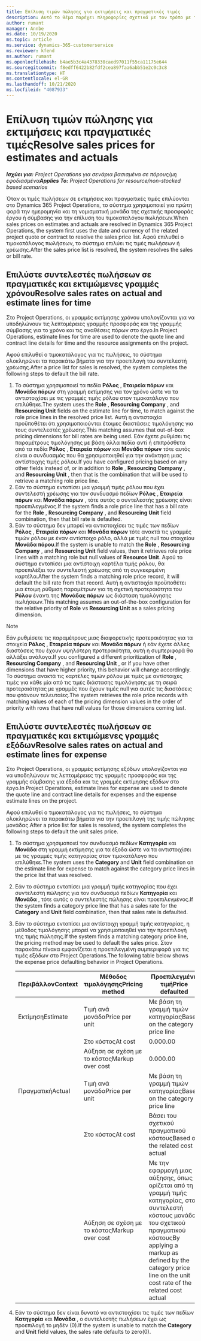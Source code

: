 ```yaml
---
title: Επίλυση τιμών πώλησης για εκτιμήσεις και πραγματικές τιμές
description: Αυτό το θέμα παρέχει πληροφορίες σχετικά με τον τρόπο με τον οποίο επιλύονται οι συντελεστές πώλησης για τις εκτιμήσεις και τα πραγματικά στοιχεία.
author: rumant
manager: Annbe
ms.date: 10/19/2020
ms.topic: article
ms.service: dynamics-365-customerservice
ms.reviewer: kfend
ms.author: rumant
ms.openlocfilehash: b4ae5b3c4a4378330caed97011f55ca11175e644
ms.sourcegitcommit: f8edff6422b82fdf2cea897faa6abb51e2c0c3c8
ms.translationtype: HT
ms.contentlocale: el-GR
ms.lasthandoff: 10/21/2020
ms.locfileid: "4087933"
---
```

# <a name="resolve-sales-prices-for-estimates-and-actuals"></a><span data-ttu-id="afcd2-103">Επίλυση τιμών πώλησης για εκτιμήσεις και πραγματικές τιμές</span><span class="sxs-lookup"><span data-stu-id="afcd2-103">Resolve sales prices for estimates and actuals</span></span>

<span data-ttu-id="afcd2-104">_**Ισχύει για:** Project Operations για σενάρια βασισμένα σε πόρους/μη εφοδιασμένα_</span><span class="sxs-lookup"><span data-stu-id="afcd2-104">_**Applies To:** Project Operations for resource/non-stocked based scenarios_</span></span>

<span data-ttu-id="afcd2-105">Όταν οι τιμές πωλήσεων σε εκτιμήσεις και πραγματικές τιμές επιλύονται στο Dynamics 365 Project Operations, το σύστημα χρησιμοποιεί για πρώτη φορά την ημερομηνία και τη νομισματική μονάδα της σχετικής προσφοράς έργου ή σύμβασης για την επίλυση του τιμοκαταλόγου πωλήσεων.</span><span class="sxs-lookup"><span data-stu-id="afcd2-105">When sales prices on estimates and actuals are resolved in Dynamics 365 Project Operations, the system first uses the date and currency of the related project quote or contract to resolve the sales price list.</span></span> <span data-ttu-id="afcd2-106">Αφού επιλυθεί ο τιμοκατάλογος πωλήσεων, το σύστημα επιλύει τις τιμές πωλήσεων ή χρέωσης.</span><span class="sxs-lookup"><span data-stu-id="afcd2-106">After the sales price list is resolved, the system resolves the sales or bill rate.</span></span>

## <a name="resolve-sales-rates-on-actual-and-estimate-lines-for-time"></a><span data-ttu-id="afcd2-107">Επιλύστε συντελεστές πωλήσεων σε πραγματικές και εκτιμώμενες γραμμές χρόνου</span><span class="sxs-lookup"><span data-stu-id="afcd2-107">Resolve sales rates on actual and estimate lines for time</span></span>

<span data-ttu-id="afcd2-108">Στο Project Operations, οι γραμμές εκτίμησης χρόνου υπολογίζονται για να υποδηλώνουν τις λεπτομέρειες γραμμής προσφοράς και της γραμμής σύμβασης για το χρόνο και τις αναθέσεις πόρων στο έργο.</span><span class="sxs-lookup"><span data-stu-id="afcd2-108">In Project Operations, estimate lines for time are used to denote the quote line and contract line details for time and the resource assignments on the project.</span></span>

<span data-ttu-id="afcd2-109">Αφού επιλυθεί ο τιμοκατάλογος για τις πωλήσεις, το σύστημα ολοκληρώνει τα παρακάτω βήματα για την προεπιλογή του συντελεστή χρέωσης.</span><span class="sxs-lookup"><span data-stu-id="afcd2-109">After a price list for sales is resolved, the system completes the following steps to default the bill rate.</span></span>

1. <span data-ttu-id="afcd2-110">Το σύστημα χρησιμοποιεί τα πεδία **Ρόλος** , **Εταιρεία πόρων** και **Μονάδα πόρων** στη γραμμή εκτίμησης για τον χρόνο ώστε να τα αντιστοιχίσει με τις γραμμές τιμής ρόλου στον τιμοκατάλογο που επιλύθηκε.</span><span class="sxs-lookup"><span data-stu-id="afcd2-110">The system uses the **Role** , **Resourcing Company** , and **Resourcing Unit** fields on the estimate line for time, to match against the role price lines in the resolved price list.</span></span> <span data-ttu-id="afcd2-111">Αυτή η αντιστοιχία προϋποθέτει ότι χρησιμοποιούνται έτοιμες διαστάσεις τιμολόγησης για τους συντελεστές χρέωσης.</span><span class="sxs-lookup"><span data-stu-id="afcd2-111">This matching assumes that out-of-box pricing dimensions for bill rates are being used.</span></span> <span data-ttu-id="afcd2-112">Εάν έχετε ρυθμίσει τις παραμέτρους τιμολόγησης με βάση άλλα πεδία αντί ή επιπρόσθετα από τα πεδία **Ρόλος** , **Εταιρεία πόρων** και **Μονάδα πόρων** τότε αυτός είναι ο συνδυασμός που θα χρησιμοποιηθεί για την ανάκτηση μιας αντίστοιχης τιμής ρόλου.</span><span class="sxs-lookup"><span data-stu-id="afcd2-112">If you have configured pricing based on any other fields instead of, or in addition to **Role** , **Resourcing Company** , and **Resourcing Unit** , then that is the combination that will be used to retrieve a matching role price line.</span></span>
2. <span data-ttu-id="afcd2-113">Εάν το σύστημα εντοπίσει μια γραμμή τιμής ρόλου που έχει συντελεστή χρέωσης για τον συνδυασμό πεδίων **Ρόλος** , **Εταιρεία πόρων** και **Μονάδα πόρων** , τότε αυτός ο συντελεστής χρέωσης είναι προεπιλεγμένος.</span><span class="sxs-lookup"><span data-stu-id="afcd2-113">If the system finds a role price line that has a bill rate for the **Role** , **Resourcing Company** , and **Resourcing Unit** field combination, then that bill rate is defaulted.</span></span>
3. <span data-ttu-id="afcd2-114">Εάν το σύστημα δεν μπορεί να αντιστοιχίσει τις τιμές των πεδίων **Ρόλος** , **Εταιρεία πόρων** και **Μονάδα πόρων** τότε ανακτά τις γραμμές τιμών ρόλου με έναν αντίστοιχο ρόλο, αλλά με τιμές null του στοιχείου **Μονάδα πόρου**.</span><span class="sxs-lookup"><span data-stu-id="afcd2-114">If the system is unable to match the **Role** , **Resourcing Company** , and **Resourcing Unit** field values, then it retrieves role price lines with a matching role but null values of **Resource Unit**.</span></span> <span data-ttu-id="afcd2-115">Αφού το σύστημα εντοπίσει μια αντίστοιχη καρτέλα τιμής ρόλου, θα προεπιλέξει τον συντελεστή χρέωσης από τη συγκεκριμένη καρτέλα.</span><span class="sxs-lookup"><span data-stu-id="afcd2-115">After the system finds a matching role price record, it will default the bill rate from that record.</span></span> <span data-ttu-id="afcd2-116">Αυτή η αντιστοιχία προϋποθέτει μια έτοιμη ρύθμιση παραμέτρων για τη σχετική προτεραιότητα του **Ρόλου** έναντι της **Μονάδας πόρων** ως διάσταση τιμολόγησης πωλήσεων.</span><span class="sxs-lookup"><span data-stu-id="afcd2-116">This matching assumes an out-of-the-box configuration for the relative priority of **Role** vs **Resourcing Unit** as a sales pricing dimension.</span></span>

> [!NOTE]
> <span data-ttu-id="afcd2-117">Εάν ρυθμίσετε τις παραμέτρους μιας διαφορετικής προτεραιότητας για τα στοιχεία **Ρόλος** , **Εταιρεία πόρων** και **Μονάδα πόρων** ή εάν έχετε άλλες διαστάσεις που έχουν υψηλότερη προτεραιότητα, αυτή η συμπεριφορά θα αλλάξει ανάλογα.</span><span class="sxs-lookup"><span data-stu-id="afcd2-117">If you configured a different prioritization of **Role** , **Resourcing Company** , and **Resourcing Unit** , or if you have other dimensions that have higher priority, this behavior will change accordingly.</span></span> <span data-ttu-id="afcd2-118">Το σύστημα ανακτά τις καρτέλες τιμών ρόλου με τιμές με αντίστοιχες τιμές για κάθε μία από τις τιμές διάστασης τιμολόγησης με τη σειρά προτεραιότητας με γραμμές που έχουν τιμές null για αυτές τις διαστάσεις που φτάνουν τελευταίες.</span><span class="sxs-lookup"><span data-stu-id="afcd2-118">The system retrieves the role price records with matching values of each of the pricing dimension values in the order of priority with rows that have null values for those dimensions coming last.</span></span>

## <a name="resolve-sales-rates-on-actual-and-estimate-lines-for-expense"></a><span data-ttu-id="afcd2-119">Επιλύστε συντελεστές πωλήσεων σε πραγματικές και εκτιμώμενες γραμμές εξόδων</span><span class="sxs-lookup"><span data-stu-id="afcd2-119">Resolve sales rates on actual and estimate lines for expense</span></span>

<span data-ttu-id="afcd2-120">Στο Project Operations, οι γραμμές εκτίμησης εξόδων υπολογίζονται για να υποδηλώνουν τις λεπτομέρειες της γραμμής προσφοράς και της γραμμής σύμβασης για έξοδα και τις γραμμές εκτίμησης εξόδων στο έργο.</span><span class="sxs-lookup"><span data-stu-id="afcd2-120">In Project Operations, estimate lines for expense are used to denote the quote line and contract line details for expenses and the expense estimate lines on the project.</span></span>

<span data-ttu-id="afcd2-121">Αφού επιλυθεί ο τιμοκατάλογος για τις πωλήσεις, το σύστημα ολοκληρώνει τα παρακάτω βήματα για την προεπιλογή της τιμής πώλησης μονάδας.</span><span class="sxs-lookup"><span data-stu-id="afcd2-121">After a price list for sales is resolved, the system completes the following steps to default the unit sales price.</span></span>

1. <span data-ttu-id="afcd2-122">Το σύστημα χρησιμοποιεί τον συνδυασμό πεδίων **Κατηγορία** και **Μονάδα** στη γραμμή εκτίμησης για τα έξοδα ώστε να τα αντιστοιχίσει με τις γραμμές τιμής κατηγορίας στον τιμοκατάλογο που επιλύθηκε.</span><span class="sxs-lookup"><span data-stu-id="afcd2-122">The system uses the **Category** and **Unit** field combination on the estimate line for expense to match against the category price lines in the price list that was resolved.</span></span>
2. <span data-ttu-id="afcd2-123">Εάν το σύστημα εντοπίσει μια γραμμή τιμής κατηγορίας που έχει συντελεστή πώλησης για τον συνδυασμό πεδίων **Κατηγορία** και **Μονάδα** , τότε αυτός ο συντελεστής πώλησης είναι προεπιλεγμένος.</span><span class="sxs-lookup"><span data-stu-id="afcd2-123">If the system finds a category price line that has a sales rate for the **Category** and **Unit** field combination, then that sales rate is defaulted.</span></span>
3. <span data-ttu-id="afcd2-124">Εάν το σύστημα εντοπίσει μια αντίστοιχη γραμμή τιμής κατηγορίας, η μέθοδος τιμολόγησης μπορεί να χρησιμοποιηθεί για την προεπιλογή της τιμής πώλησης.</span><span class="sxs-lookup"><span data-stu-id="afcd2-124">If the system finds a matching category price line, the pricing method may be used to default the sales price.</span></span> <span data-ttu-id="afcd2-125">Στον παρακάτω πίνακα εμφανίζεται η προεπιλεγμένη συμπεριφορά για τις τιμές εξόδων στο Project Operations.</span><span class="sxs-lookup"><span data-stu-id="afcd2-125">The following table below shows the expense price defaulting behavior in Project Operations.</span></span>

    | <span data-ttu-id="afcd2-126">Περιβάλλον</span><span class="sxs-lookup"><span data-stu-id="afcd2-126">Context</span></span> | <span data-ttu-id="afcd2-127">Μέθοδος τιμολόγησης</span><span class="sxs-lookup"><span data-stu-id="afcd2-127">Pricing method</span></span> | <span data-ttu-id="afcd2-128">Προεπιλεγμένη τιμή</span><span class="sxs-lookup"><span data-stu-id="afcd2-128">Price defaulted</span></span> |
    | --- | --- | --- |
    | <span data-ttu-id="afcd2-129">Εκτίμηση</span><span class="sxs-lookup"><span data-stu-id="afcd2-129">Estimate</span></span> | <span data-ttu-id="afcd2-130">Τιμή ανά μονάδα</span><span class="sxs-lookup"><span data-stu-id="afcd2-130">Price per unit</span></span> | <span data-ttu-id="afcd2-131">Με βάση τη γραμμή τιμών κατηγορίας</span><span class="sxs-lookup"><span data-stu-id="afcd2-131">Based on the category price line</span></span> |
    | &nbsp; | <span data-ttu-id="afcd2-132">Στο κόστος</span><span class="sxs-lookup"><span data-stu-id="afcd2-132">At cost</span></span> | <span data-ttu-id="afcd2-133">0.00</span><span class="sxs-lookup"><span data-stu-id="afcd2-133">0.00</span></span> |
    | &nbsp; | <span data-ttu-id="afcd2-134">Αύξηση σε σχέση με το κόστος</span><span class="sxs-lookup"><span data-stu-id="afcd2-134">Markup over cost</span></span> | <span data-ttu-id="afcd2-135">0.00</span><span class="sxs-lookup"><span data-stu-id="afcd2-135">0.00</span></span> |
    | <span data-ttu-id="afcd2-136">Πραγματική</span><span class="sxs-lookup"><span data-stu-id="afcd2-136">Actual</span></span> | <span data-ttu-id="afcd2-137">Τιμή ανά μονάδα</span><span class="sxs-lookup"><span data-stu-id="afcd2-137">Price per unit</span></span> | <span data-ttu-id="afcd2-138">Με βάση τη γραμμή τιμών κατηγορίας</span><span class="sxs-lookup"><span data-stu-id="afcd2-138">Based on the category price line</span></span> |
    | &nbsp; | <span data-ttu-id="afcd2-139">Στο κόστος</span><span class="sxs-lookup"><span data-stu-id="afcd2-139">At cost</span></span> | <span data-ttu-id="afcd2-140">Βάσει του σχετικού πραγματικού κόστους</span><span class="sxs-lookup"><span data-stu-id="afcd2-140">Based on the related cost actual</span></span> |
    | &nbsp; | <span data-ttu-id="afcd2-141">Αύξηση σε σχέση με το κόστος</span><span class="sxs-lookup"><span data-stu-id="afcd2-141">Markup over cost</span></span> | <span data-ttu-id="afcd2-142">Με την εφαρμογή μιας αύξησης, όπως ορίζεται από τη γραμμή τιμής κατηγορίας, στον συντελεστή κόστους μονάδας του σχετικού πραγματικού κόστους</span><span class="sxs-lookup"><span data-stu-id="afcd2-142">By applying a markup as defined by the category price line on the unit cost rate of the related cost actual</span></span> |

4. <span data-ttu-id="afcd2-143">Εάν το σύστημα δεν είναι δυνατό να αντιστοιχίσει τις τιμές των πεδίων **Κατηγορία** και **Μονάδα** , ο συντελεστής πωλήσεων έχει ως προεπιλογή το μηδέν (0).</span><span class="sxs-lookup"><span data-stu-id="afcd2-143">If the system is unable to match the **Category** and **Unit** field values, the sales rate defaults to zero(0).</span></span>
